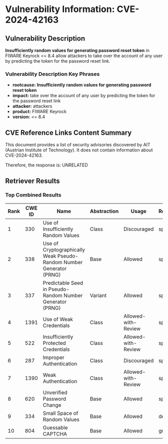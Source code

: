 # Vulnerability Information: CVE-2024-42163

## Vulnerability Description
**Insufficiently random values for generating password reset token** in FIWARE Keyrock <= 8.4 allow attackers to take over the account of any user by predicting the token for the password reset link.

### Vulnerability Description Key Phrases
- **rootcause:** **Insufficiently random values for generating password reset token**
- **impact:** take over the account of any user by predicting the token for the password reset link
- **attacker:** attackers
- **product:** FIWARE Keyrock
- **version:** <= 8.4

## CVE Reference Links Content Summary
This document provides a list of security advisories discovered by AIT (Austrian Institute of Technology). It does not contain information about CVE-2024-42163.

Therefore, the response is: UNRELATED

## Retriever Results

### Top Combined Results

| Rank | CWE ID | Name | Abstraction | Usage  | Retrievers | Individual Scores |
|------|--------|------|-------------|-------|------------|-------------------|
| 1 | 330 | Use of Insufficiently Random Values | Class | Discouraged | sparse | 0.286 |
| 2 | 338 | Use of Cryptographically Weak Pseudo-Random Number Generator (PRNG) | Base | Allowed | sparse | 0.268 |
| 3 | 337 | Predictable Seed in Pseudo-Random Number Generator (PRNG) | Variant | Allowed | sparse | 0.243 |
| 4 | 1391 | Use of Weak Credentials | Class | Allowed-with-Review | sparse | 0.242 |
| 5 | 522 | Insufficiently Protected Credentials | Class | Allowed-with-Review | sparse | 0.232 |
| 6 | 287 | Improper Authentication | Class | Discouraged | sparse | 0.229 |
| 7 | 1390 | Weak Authentication | Class | Allowed-with-Review | sparse | 0.228 |
| 8 | 620 | Unverified Password Change | Base | Allowed | sparse | 0.225 |
| 9 | 334 | Small Space of Random Values | Base | Allowed | dense | 0.541 |
| 10 | 804 | Guessable CAPTCHA | Base | Allowed | graph | 0.002 |

